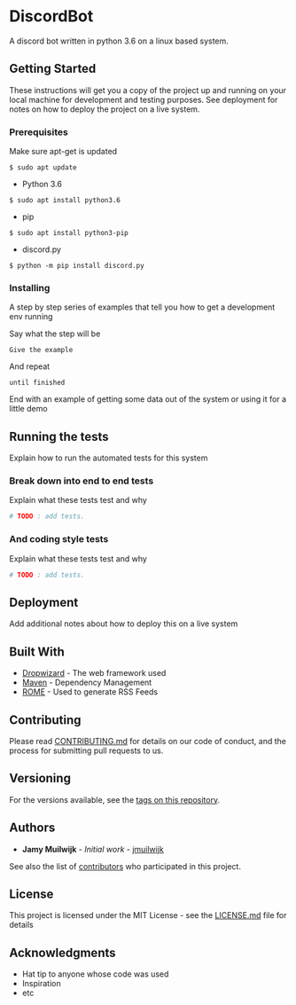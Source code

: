 # DiscordBot
A discord bot written in python 3.6 on a linux based system.

## Getting Started

These instructions will get you a copy of the project up and running on your local machine for development and testing purposes. See deployment for notes on how to deploy the project on a live system.

### Prerequisites
Make sure apt-get is updated
```
$ sudo apt update
```

- Python 3.6
```
$ sudo apt install python3.6
```
- pip
```
$ sudo apt install python3-pip
```
- discord.py
```
$ python -m pip install discord.py
```

### Installing

A step by step series of examples that tell you how to get a development env running

Say what the step will be

```
Give the example
```

And repeat

```
until finished
```

End with an example of getting some data out of the system or using it for a little demo

## Running the tests

Explain how to run the automated tests for this system

### Break down into end to end tests

Explain what these tests test and why

```python
# TODO : add tests.
```

### And coding style tests
Explain what these tests test and why
```python
# TODO : add tests.
```

## Deployment

Add additional notes about how to deploy this on a live system

## Built With

* [Dropwizard](http://www.dropwizard.io/1.0.2/docs/) - The web framework used
* [Maven](https://maven.apache.org/) - Dependency Management
* [ROME](https://rometools.github.io/rome/) - Used to generate RSS Feeds

## Contributing

Please read [CONTRIBUTING.md](https://gist.github.com/PurpleBooth/b24679402957c63ec426) for details on our code of conduct, and the process for submitting pull requests to us.

## Versioning

For the versions available, see the [tags on this repository](https://github.com/your/project/tags). 

## Authors

* **Jamy Muilwijk** - *Initial work* - [jmuilwijk](https://github.com/jmuilwijk/)

See also the list of [contributors](https://github.com/jmuilwijk/DiscordBot/contributors) who participated in this project.

## License

This project is licensed under the MIT License - see the [LICENSE.md](LICENSE.md) file for details

## Acknowledgments

* Hat tip to anyone whose code was used
* Inspiration
* etc



